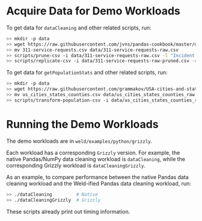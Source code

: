 Acquire Data for Demo Workloads
===============================

To get data for `dataCleaning` and other related scripts, run:

```bash
>> mkdir -p data
>> wget https://raw.githubusercontent.com/jvns/pandas-cookbook/master/data/311-service-requests.csv
>> mv 311-service-requests.csv data/311-service-requests-raw.csv
>> scripts/prune-csv -i data/311-service-requests-raw.csv -l "Incident Zip"
>> scripts/replicate-csv -i data/311-service-requests-raw-pruned.csv -o data/311-service-requests.csv -r 30
```

To get data for `getPopulationStats` and other related scripts, run:

```bash
>> mkdir -p data
>> wget https://raw.githubusercontent.com/grammakov/USA-cities-and-states/master/us_cities_states_counties.csv
>> mv us_cities_states_counties.csv data/us_cities_states_counties_raw.csv
>> scripts/transform-population-csv -i data/us_cities_states_counties_raw.csv -o data/us_cities_states_counties.csv -r 30
```

Running the Demo Workloads
==========================

The demo workloads are in `weld/examples/python/grizzly`.

Each workload has a corresponding `Grizzly` version. For example, the native Pandas/NumPy data cleaning workload is `dataCleaning`, while the corresponding Grizzly workload is `dataCleaningGrizzly`.


As an example, to compare performance between the native Pandas data cleaning workload and the Weld-ified Pandas data cleaning workload, run:

```bash
>> ./dataCleaning         # Native
>> ./dataCleaningGrizzly  # Grizzly
```

These scripts already print out timing information.

